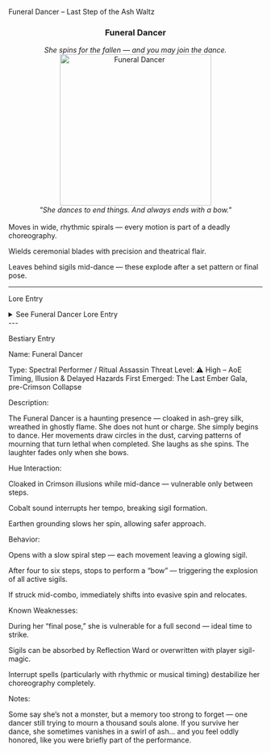 Funeral Dancer – Last Step of the Ash Waltz

<div align="center">
  <h3>Funeral Dancer</h3>  
  <i>She spins for the fallen — and you may join the dance.</i></br>  
  <img src="../../assets/monsters/funeral-dancer.png" alt="Funeral Dancer" width="300">  
  </br><i>"She dances to end things. And always ends with a bow."</i></br></br>
</div>Moves in wide, rhythmic spirals — every motion is part of a deadly choreography.

Wields ceremonial blades with precision and theatrical flair.

Leaves behind sigils mid-dance — these explode after a set pattern or final pose.



---

Lore Entry

<details><summary>See Funeral Dancer Lore Entry</summary>Lore Entry: Carved into the steps of a scorched amphitheater

> “We gave her grief. She gave us grace.”



> "The Funeral Dancer once performed only for the dead — her steps choreographed to farewell the honored fallen. But war came too fast, and death too often. She could not keep up. So she never stopped."



> "Now she dances across ash-fields and battlegrounds, pirouetting through memory and flame. No audience. No end. Just names whispered in rhythm and the clang of blades to mark the time."



> "Her sigils are not spells. They are stories. And when she finishes the story, something always dies."



> — Authored by Fennel “Redchalk” Vireen, former archivist turned battlefield scribe



</details>
---

Bestiary Entry

Name:	Funeral Dancer

Type:	Spectral Performer / Ritual Assassin
Threat Level:	⚠️ High – AoE Timing, Illusion & Delayed Hazards
First Emerged:	The Last Ember Gala, pre-Crimson Collapse


Description:

The Funeral Dancer is a haunting presence — cloaked in ash-grey silk, wreathed in ghostly flame. She does not hunt or charge. She simply begins to dance. Her movements draw circles in the dust, carving patterns of mourning that turn lethal when completed. She laughs as she spins. The laughter fades only when she bows.

Hue Interaction:

Cloaked in Crimson illusions while mid-dance — vulnerable only between steps.

Cobalt sound interrupts her tempo, breaking sigil formation.

Earthen grounding slows her spin, allowing safer approach.


Behavior:

Opens with a slow spiral step — each movement leaving a glowing sigil.

After four to six steps, stops to perform a “bow” — triggering the explosion of all active sigils.

If struck mid-combo, immediately shifts into evasive spin and relocates.


Known Weaknesses:

During her “final pose,” she is vulnerable for a full second — ideal time to strike.

Sigils can be absorbed by Reflection Ward or overwritten with player sigil-magic.

Interrupt spells (particularly with rhythmic or musical timing) destabilize her choreography completely.


Notes:

Some say she’s not a monster, but a memory too strong to forget — one dancer still trying to mourn a thousand souls alone. If you survive her dance, she sometimes vanishes in a swirl of ash… and you feel oddly honored, like you were briefly part of the performance.




